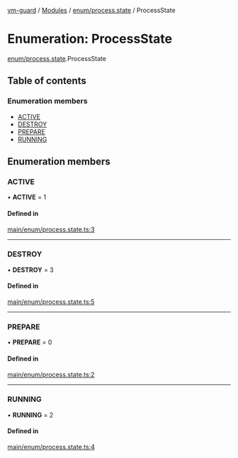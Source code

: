 [vm-guard](../README.md) / [Modules](../modules.md) / [enum/process.state](../modules/enum_process_state.md) / ProcessState

# Enumeration: ProcessState

[enum/process.state](../modules/enum_process_state.md).ProcessState

## Table of contents

### Enumeration members

- [ACTIVE](enum_process_state.processstate.md#active)
- [DESTROY](enum_process_state.processstate.md#destroy)
- [PREPARE](enum_process_state.processstate.md#prepare)
- [RUNNING](enum_process_state.processstate.md#running)

## Enumeration members

### ACTIVE

• **ACTIVE** = 1

#### Defined in

[main/enum/process.state.ts:3](https://github.com/canguser/vm-guard/blob/0b58984/main/enum/process.state.ts#L3)

___

### DESTROY

• **DESTROY** = 3

#### Defined in

[main/enum/process.state.ts:5](https://github.com/canguser/vm-guard/blob/0b58984/main/enum/process.state.ts#L5)

___

### PREPARE

• **PREPARE** = 0

#### Defined in

[main/enum/process.state.ts:2](https://github.com/canguser/vm-guard/blob/0b58984/main/enum/process.state.ts#L2)

___

### RUNNING

• **RUNNING** = 2

#### Defined in

[main/enum/process.state.ts:4](https://github.com/canguser/vm-guard/blob/0b58984/main/enum/process.state.ts#L4)
